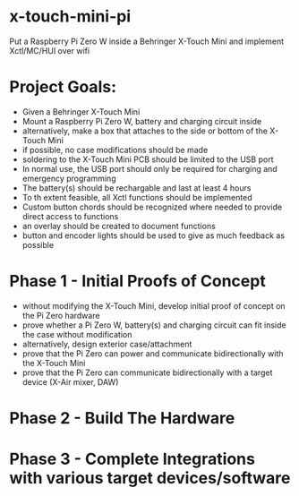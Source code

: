 # x-touch-mini-pi
Put a Raspberry Pi Zero W inside a Behringer X-Touch Mini and implement Xctl/MC/HUI over wifi

# Project Goals:
* Given a Behringer X-Touch Mini
* Mount a Raspberry Pi Zero W, battery and charging circuit inside
* alternatively, make a box that attaches to the side or bottom of the X-Touch Mini
* if possible, no case modifications should be made
* soldering to the X-Touch Mini PCB should be limited to the USB port
* In normal use, the USB port should only be required for charging and emergency programming
* The battery(s) should be rechargable and last at least 4 hours
* To th extent feasible, all Xctl functions should be implemented
* Custom button chords should be recognized where needed to provide direct access to functions
* an overlay should be created to document functions
* button and encoder lights should be used to give as much feedback as possible


# Phase 1 - Initial Proofs of Concept
* without modifying the X-Touch Mini, develop initial proof of concept on the Pi Zero hardware
* prove whether a Pi Zero W, battery(s) and charging circuit can fit inside the case without modification
* alternatively, design exterior case/attachment
* prove that the Pi Zero can power and communicate bidirectionally with the X-Touch Mini
* prove that the Pi Zero can communicate bidirectionally with a target device (X-Air mixer, DAW)

# Phase 2 - Build The Hardware
# Phase 3 - Complete Integrations with various target devices/software
